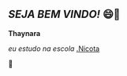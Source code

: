## *SEJA BEM VINDO!* 😄🌻
**Thaynara**

_eu estudo na escola_ [.Nicota](https://wwww.instagram.com/escola.donanicota/)

🦋

